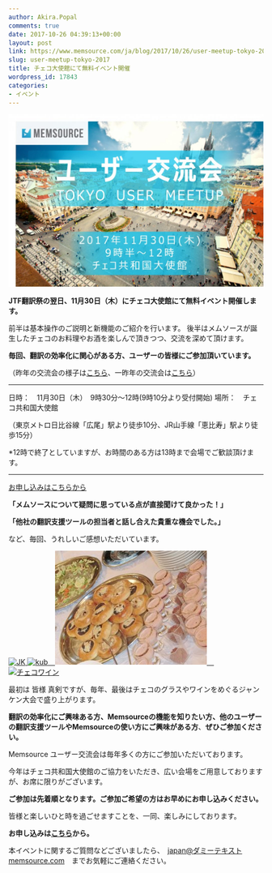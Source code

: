 ```yaml
---
author: Akira.Popal
comments: true
date: 2017-10-26 04:39:13+00:00
layout: post
link: https://www.memsource.com/ja/blog/2017/10/26/user-meetup-tokyo-2017/
slug: user-meetup-tokyo-2017
title: チェコ大使館にて無料イベント開催
wordpress_id: 17843
categories:
- イベント
---
```




[![ユーザー交流会のお知らせ](/uploads/2017/10/59fb2838a4e94_Top-1024x693.jpg)](/uploads/2017/10/Top.jpg)



**JTF翻訳祭の翌日、11月30日（木）にチェコ大使館にて無料イベント開催します。**

前半は基本操作のご説明と新機能のご紹介を行います。
後半はメムソースが誕生したチェコのお料理やお酒を楽しんで頂きつつ、交流を深めて頂けます。

**毎回、翻訳の効率化に関心がある方、ユーザーの皆様にご参加頂いています。**

（昨年の交流会の様子は[こちら](https://www.memsource.com/ja/blog/2016/12/12/10147/)、一昨年の交流会は[こちら](https://www.memsource.com/ja/blog/2015/12/02/%e6%9d%b1%e4%ba%ac%e3%81%ab%e3%81%a6%e3%83%88%e3%83%ac%e3%83%bc%e3%83%8b%e3%83%b3%e3%82%b0%e3%83%bb%e3%83%a6%e3%83%bc%e3%82%b6%e3%83%bc%e4%ba%a4%e6%b5%81%e4%bc%9a%e3%82%92%e9%96%8b%e5%82%ac%e3%81%97/)）

------------------------------------------------------------------------------------------------------------------
日時：　11月30日（木）　9時30分～12時(9時10分より受付開始)
場所：　チェコ共和国大使館

（東京メトロ日比谷線「広尾」駅より徒歩10分、JR山手線「恵比寿」駅より徒歩15分）

*12時で終了としていますが、お時間のある方は13時まで会場でご歓談頂けます。
<!-- more -->
------------------------------------------------------------------------------------------------------------------



[お申し込みはこちらから](https://www.memsource.com/ja/%e3%83%a6%e3%83%bc%e3%82%b6%e3%83%bc%e4%ba%a4%e6%b5%81%e4%bc%9a-2017%e3%81%b8%e3%81%ae%e3%81%8a%e7%94%b3%e3%81%97%e8%be%bc%e3%81%bf/)



**「メムソースについて疑問に思っている点が直接聞けて良かった！」**

**「他社の翻訳支援ツールの担当者と話し合えた貴重な機会でした。」**

など、毎回、うれしいご感想いただいています。

[![JK](/wp-content/uploads/2015/12/JK-300x300.jpg) ![kub](/wp-content/uploads/2015/12/kub-294x300.jpg)](/wp-content/uploads/2015/12/JK.jpg)[　![チェコ料理](/uploads/2017/10/czech-embassy-food-300x225.jpg)　](/uploads/2017/10/czech-embassy-food.jpg)[![チェコワイン](http://www.memsource.com/wp-content/uploads/2017/05/チェコICT３.jpg)](http://www.memsource.com/wp-content/uploads/2017/05/チェコICT３.jpg)

最初は 皆様 真剣ですが、毎年、最後はチェコのグラスやワインをめぐるジャンケン大会で盛り上がります。

**翻訳の効率化にご興味ある方、Memsourceの機能を知りたい方、他のユーザーの翻訳支援ツールやMemsourceの使い方にご興味がある方**、**ぜひご参加ください。**











Memsource ユーザー交流会は毎年多くの方にご参加いただいております。

今年はチェコ共和国大使館のご協力をいただき、広い会場をご用意しておりますが、お席に限りがございます。

**ご参加は先着順となります。ご参加ご希望の方はお早めにお申し込みください。**











皆様と楽しいひと時を過ごせますことを、一同、楽しみにしております。

**お申し込みは[こちら](https://www.memsource.com/ja/%e3%83%a6%e3%83%bc%e3%82%b6%e3%83%bc%e4%ba%a4%e6%b5%81%e4%bc%9a-2017%e3%81%b8%e3%81%ae%e3%81%8a%e7%94%b3%e3%81%97%e8%be%bc%e3%81%bf/)から。**

本イベントに関するご質問などございましたら、　japan@ダミーテキストmemsource.com　までお気軽にご連絡ください。


